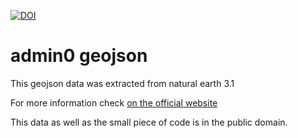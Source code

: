 [![DOI](https://zenodo.org/badge/22149507.svg)](https://zenodo.org/badge/latestdoi/22149507)

# admin0 geojson

This geojson data was extracted from natural earth 3.1

For more information check [on the official website](http://www.naturalearthdata.com)

This data as well as the small piece of code is in the public domain.


